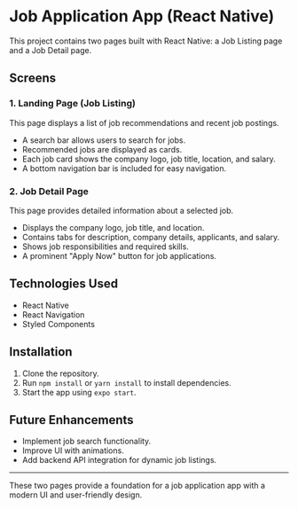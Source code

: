 # Job Application App (React Native)

This project contains two pages built with React Native: a Job Listing page and a Job Detail page.

## Screens

### 1. Landing Page (Job Listing)
This page displays a list of job recommendations and recent job postings.
- A search bar allows users to search for jobs.
- Recommended jobs are displayed as cards.
- Each job card shows the company logo, job title, location, and salary.
- A bottom navigation bar is included for easy navigation.

### 2. Job Detail Page
This page provides detailed information about a selected job.
- Displays the company logo, job title, and location.
- Contains tabs for description, company details, applicants, and salary.
- Shows job responsibilities and required skills.
- A prominent "Apply Now" button for job applications.

## Technologies Used
- React Native
- React Navigation
- Styled Components

## Installation
1. Clone the repository.
2. Run `npm install` or `yarn install` to install dependencies.
3. Start the app using `expo start`.

## Future Enhancements
- Implement job search functionality.
- Improve UI with animations.
- Add backend API integration for dynamic job listings.

---
These two pages provide a foundation for a job application app with a modern UI and user-friendly design.

